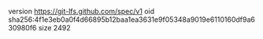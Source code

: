 version https://git-lfs.github.com/spec/v1
oid sha256:4f1e3eb0a0f4d66895b12baa1ea3631e9f05348a9019e6110160df9a630980f6
size 2492
